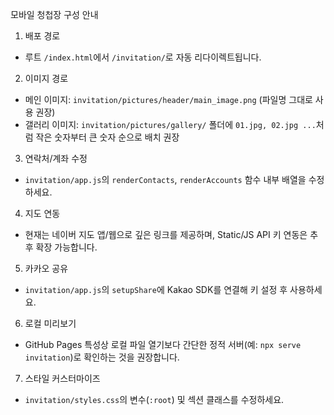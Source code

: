 모바일 청첩장 구성 안내

1) 배포 경로
- 루트 `/index.html`에서 `/invitation/`로 자동 리다이렉트됩니다.

2) 이미지 경로
- 메인 이미지: `invitation/pictures/header/main_image.png` (파일명 그대로 사용 권장)
- 갤러리 이미지: `invitation/pictures/gallery/` 폴더에 `01.jpg, 02.jpg ...`처럼 작은 숫자부터 큰 숫자 순으로 배치 권장

3) 연락처/계좌 수정
- `invitation/app.js`의 `renderContacts`, `renderAccounts` 함수 내부 배열을 수정하세요.

4) 지도 연동
- 현재는 네이버 지도 앱/웹으로 깊은 링크를 제공하며, Static/JS API 키 연동은 추후 확장 가능합니다.

5) 카카오 공유
- `invitation/app.js`의 `setupShare`에 Kakao SDK를 연결해 키 설정 후 사용하세요.

6) 로컬 미리보기
- GitHub Pages 특성상 로컬 파일 열기보다 간단한 정적 서버(예: `npx serve invitation`)로 확인하는 것을 권장합니다.

7) 스타일 커스터마이즈
- `invitation/styles.css`의 변수(`:root`) 및 섹션 클래스를 수정하세요.

